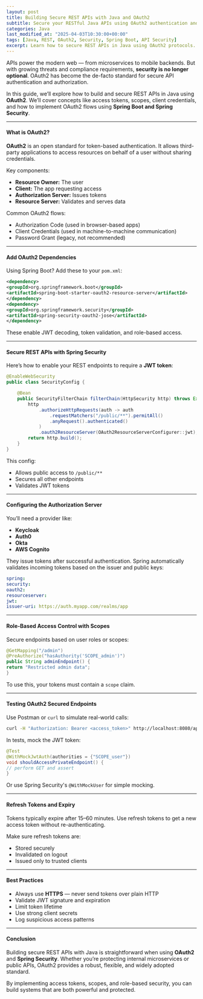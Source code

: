 ```yaml
---
layout: post
title: Building Secure REST APIs with Java and OAuth2
subtitle: Secure your RESTful Java APIs using OAuth2 authentication and authorization best practices
categories: Java
last_modified_at: "2025-04-03T10:30:00+00:00"
tags: [Java, REST, OAuth2, Security, Spring Boot, API Security]
excerpt: Learn how to secure REST APIs in Java using OAuth2 protocols. Understand token-based authentication, access scopes, and integration with Spring Security for enterprise-grade security.
---
```

APIs power the modern web — from microservices to mobile backends. But with growing threats and compliance requirements, **security is no longer optional**. OAuth2 has become the de-facto standard for secure API authentication and authorization.

In this guide, we’ll explore how to build and secure REST APIs in Java using **OAuth2**. We’ll cover concepts like access tokens, scopes, client credentials, and how to implement OAuth2 flows using **Spring Boot and Spring Security**.

---

#### What is OAuth2?

**OAuth2** is an open standard for token-based authentication. It allows third-party applications to access resources on behalf of a user without sharing credentials.

Key components:
- **Resource Owner:** The user
- **Client:** The app requesting access
- **Authorization Server:** Issues tokens
- **Resource Server:** Validates and serves data

Common OAuth2 flows:
- Authorization Code (used in browser-based apps)
- Client Credentials (used in machine-to-machine communication)
- Password Grant (legacy, not recommended)

---

#### Add OAuth2 Dependencies

Using Spring Boot? Add these to your `pom.xml`:

```xml
<dependency>
<groupId>org.springframework.boot</groupId>
<artifactId>spring-boot-starter-oauth2-resource-server</artifactId>
</dependency>
<dependency>
<groupId>org.springframework.security</groupId>
<artifactId>spring-security-oauth2-jose</artifactId>
</dependency>
```

These enable JWT decoding, token validation, and role-based access.

---

#### Secure REST APIs with Spring Security

Here’s how to enable your REST endpoints to require a **JWT token**:

```java
@EnableWebSecurity
public class SecurityConfig {

    @Bean
    public SecurityFilterChain filterChain(HttpSecurity http) throws Exception {
        http
            .authorizeHttpRequests(auth -> auth
                .requestMatchers("/public/**").permitAll()
                .anyRequest().authenticated()
            )
            .oauth2ResourceServer(OAuth2ResourceServerConfigurer::jwt);
        return http.build();
    }
}
```

This config:
- Allows public access to `/public/**`
- Secures all other endpoints
- Validates JWT tokens

---

#### Configuring the Authorization Server

You’ll need a provider like:
- **Keycloak**
- **Auth0**
- **Okta**
- **AWS Cognito**

They issue tokens after successful authentication. Spring automatically validates incoming tokens based on the issuer and public keys:

```yml
spring:
security:
oauth2:
resourceserver:
jwt:
issuer-uri: https://auth.myapp.com/realms/app
```

---

#### Role-Based Access Control with Scopes

Secure endpoints based on user roles or scopes:

```java
@GetMapping("/admin")
@PreAuthorize("hasAuthority('SCOPE_admin')")
public String adminEndpoint() {
return "Restricted admin data";
}
```

To use this, your tokens must contain a `scope` claim.

---

#### Testing OAuth2 Secured Endpoints

Use Postman or `curl` to simulate real-world calls:

```bash
curl -H "Authorization: Bearer <access_token>" http://localhost:8080/api/private
```

In tests, mock the JWT token:

```java
@Test
@WithMockJwtAuth(authorities = {"SCOPE_user"})
void shouldAccessPrivateEndpoint() {
// perform GET and assert
}
```

Or use Spring Security's `@WithMockUser` for simple mocking.

---

#### Refresh Tokens and Expiry

Tokens typically expire after 15–60 minutes. Use refresh tokens to get a new access token without re-authenticating.

Make sure refresh tokens are:
- Stored securely
- Invalidated on logout
- Issued only to trusted clients

---

#### Best Practices

- Always use **HTTPS** — never send tokens over plain HTTP
- Validate JWT signature and expiration
- Limit token lifetime
- Use strong client secrets
- Log suspicious access patterns

---

#### Conclusion

Building secure REST APIs with Java is straightforward when using **OAuth2** and **Spring Security**. Whether you’re protecting internal microservices or public APIs, OAuth2 provides a robust, flexible, and widely adopted standard.

By implementing access tokens, scopes, and role-based security, you can build systems that are both powerful and protected.

